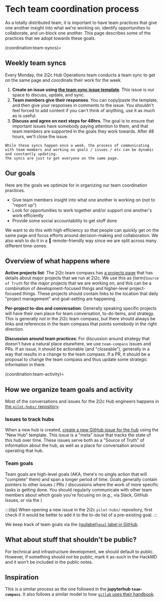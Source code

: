 # Tech team coordination process

As a totally distributed team, it is important to have team practices that give one another insight into what we're working on, identify opportunities to collaborate, and un-block one another. This page describes some of the practices that we adopt towards these goals.


(coordination:team-syncs)=
## Weekly team syncs

Every Monday, the 2i2c Hub Operations team conducts a team sync to get on the same page and coordinate their work for the week.

1. **Create an issue using [the team sync issue template](https://github.com/2i2c-org/team-compass/issues/new?assignees=&labels=team-sync&template=team-sync.md)**. This issue is our space to discuss, update, and sync.
2. **Team members give their responses**. You can copy/paste the template, and then give your responses in comments to the issue. You shouldn't feel forced to add content if you can't think of anything, use it as much as is useful.
3. **Discuss and agree on next steps for 48hrs**. The goal is to ensure that important issues have somebody paying attention to them, and that team members are supported in the goals they work towards. After 48 hours, we'll close the issue.


```{note}
While these syncs happen once a week, the process of communicating with team members and working on goals / issues / etc can be dynamic and constantly updating.
The syncs are just to get everyone on the same page.
```

## Our goals

Here are the goals we optimize for in organizing our team coordination practices.

- Give team members insight into what one another is working on (not to "report up")
- Look for opportunities to work together and/or support one another's work efficiently
- Provide some social accountability to get stuff done

We want to do this with high efficiency so that people can quickly get on the same page and focus efforts around decision-making and collaboration. We also wish to do it in a 💯 remote-friendly way since we are split across many different time-zones.

## Overview of what happens where

**Active projects list**: The 2i2c team compass has [a projects page](https://2i2c.org/team-compass/projects/) that has details about major projects that we run at 2i2c. We use this as {term}`Source of Truth` for the major projects that we are working on, and this can be a combination of development-focused things and higher-level project-focused things. These projects should contain links to the location that daily "project management" and goal-setting are happening.

**Per-project to-dos and conversation**: Generally speaking specific projects will have their own place for team conversation, to-do items, and strategy. This is generally *not* in the 2i2c team compass, but there should always be links and references in the team compass that points somebody in the right direction.

**Discussion around team practices**: For discussion around strategy that doesn't have a natural place elsewhere, we use `team-compass` issues and PRs. If an issue, it should be actionable (and "closeable"), generally in a way that results in a change to the team compass. If a PR, it should be a proposal to change the team compass and thus update some strategic information in there.

(coordination:team-activity)=
## How we organize team goals and activity

Most of the conversations and issues for the 2i2c Hub engineers happens in [the `pilot-hubs/` repository](https://github.com/2i2c-org/pilot-hubs).

### Issues to track hubs

When a new hub is created, [create a new GitHub issue for the hub](https://github.com/2i2c-org/pilot-hubs/issues/new) using the "New Hub" template.
This issue is a "meta" issue that tracks the state of this hub over time.
These issues serve both as a "Source of Truth" of information about the hub, as well as a place for conversation around operating that hub.

### Team goals

Team goals are high-level goals (AKA, there's no single action that will "complete" them) and span a longer period of time.
Goals generally contain pointers to other issues / PRs / discussions where the work of more specific tasks is getting done.
You should regularly communicate with other team members about which goals you're focusing on (e.g., via Slack, GitHub Issues, or via the [](coordination:team-syncs))

:::{tip}
When opening a new issue in the 2i2c `pilot-hubs/` repository, first check if it would be better to add it to the to-do list of a pre-existing goal.
:::

We keep track of team goals via the [{guilabel}`goal` label in GitHub](https://github.com/2i2c-org/pilot-hubs/issues?q=is%3Aissue+is%3Aopen+sort%3Aupdated-desc+label%3Agoal).


## What about stuff that shouldn't be public?

For technical and infrastructure development, we should default to public. However, if something should *not* be public, mark it as-such in the HackMD and it won't be included in the public notes.

## Inspiration

This is a similar process as the one followed in the **jupyterhub `team-compass`**. It also follows a similar model to how [`gitlab` uses their handbook](https://about.gitlab.com/handbook/engineering/).
